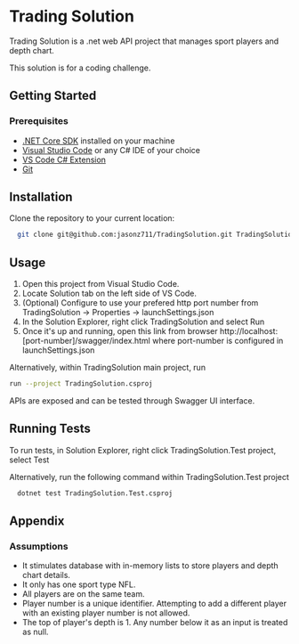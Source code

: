 # Trading Solution
Trading Solution is a .net web API project that manages sport players and depth chart.

This solution is for a coding challenge.

## Getting Started

### Prerequisites

- [.NET Core SDK](https://dotnet.microsoft.com/download/dotnet) installed on your machine
- [Visual Studio Code](https://code.visualstudio.com/) or any C# IDE of your choice
- [VS Code C# Extension](https://marketplace.visualstudio.com/items?itemName=ms-dotnettools.csharp)
- [Git](https://git-scm.com/)

## Installation

Clone the repository to your current location:

```bash
  git clone git@github.com:jasonz711/TradingSolution.git TradingSolution
```
    
## Usage

1. Open this project from Visual Studio Code.
2. Locate Solution tab on the left side of VS Code.
3. (Optional) Configure to use your prefered http port number from TradingSolution -> Properties -> launchSettings.json
4. In the Solution Explorer, right click TradingSolution and select Run
5. Once it's up and running, open this link from browser http://localhost:[port-number]/swagger/index.html where port-number is configured in launchSettings.json

Alternatively, within TradingSolution main project, run
```bash
run --project TradingSolution.csproj
```
APIs are exposed and can be tested through Swagger UI interface.


## Running Tests

To run tests, in Solution Explorer, right click TradingSolution.Test project, select Test

Alternatively, run the following command within TradingSolution.Test project

```bash
  dotnet test TradingSolution.Test.csproj
```


## Appendix

### Assumptions
- It stimulates database with in-memory lists to store players and depth chart details. 
- It only has one sport type NFL.
- All players are on the same team.
- Player number is a unique identifier. Attempting to add a different player with an existing player number is not allowed.
- The top of player's depth is 1. Any number below it as an input is treated as null.
